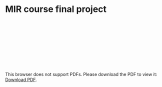 # MIR course final project

<object data="Ramoneda_MIR_Final_Project.pdf" width="700px" height="700px">
    <embed src="https://github.com/PRamoneda/transfer_learning_for_music_education/raw/master/Ramoneda_MIR_Final_Project.pdf">
        <p>This browser does not support PDFs. Please download the PDF to view it: <a href="https://github.com/PRamoneda/transfer_learning_for_music_education/raw/master/Ramoneda_MIR_Final_Project.pdf">Download PDF</a>.</p>
    </embed>
</object>
